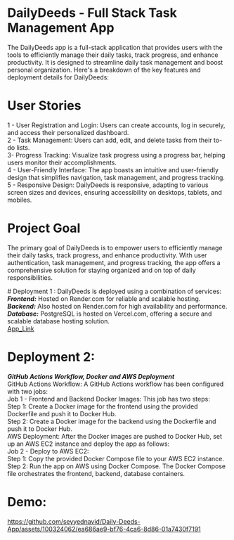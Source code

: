 # DailyDeeds - Full Stack Task Management App
The DailyDeeds app is a full-stack application that provides users with the tools to efficiently manage their daily tasks, track progress, and enhance productivity. It is designed to streamline daily task management and boost personal organization. Here's a breakdown of the key features and deployment details for DailyDeeds:

# User Stories
1 - User Registration and Login: Users can create accounts, log in securely, and access their personalized dashboard.<br />
2 - Task Management: Users can add, edit, and delete tasks from their to-do lists.<br />
3- Progress Tracking: Visualize task progress using a progress bar, helping users monitor their accomplishments.<br />
4 - User-Friendly Interface: The app boasts an intuitive and user-friendly design that simplifies navigation, task management, and progress tracking.<br />
5 - Responsive Design: DailyDeeds is responsive, adapting to various screen sizes and devices, ensuring accessibility on desktops, tablets, and mobiles.<br />

# Project Goal
The primary goal of DailyDeeds is to empower users to efficiently manage their daily tasks, track progress, and enhance productivity. With user authentication, task management, and progress tracking, the app offers a comprehensive solution for staying organized and on top of daily responsibilities.

# Deployment 1 : 
DailyDeeds is deployed using a combination of services:<br />
***Frontend:*** Hosted on Render.com for reliable and scalable hosting.<br />
***Backend:*** Also hosted on Render.com for high availability and performance.<br />
***Database:*** PostgreSQL is hosted on Vercel.com, offering a secure and scalable database hosting solution.<br />
[App_Link](https://todoapp-client-kcd5.onrender.com/)<br />

# Deployment 2: 
***GitHub Actions Workflow, Docker and AWS Deployment***<br />
GitHub Actions Workflow: A GitHub Actions workflow has been configured with two jobs:<br />
Job 1 - Frontend and Backend Docker Images: This job has two steps:<br />
    Step 1: Create a Docker image for the frontend using the provided Dockerfile and push it to Docker Hub.<br />
    Step 2: Create a Docker image for the backend using the Dockerfile and push it to Docker Hub.<br />
AWS Deployment: After the Docker images are pushed to Docker Hub, set up an AWS EC2 instance and deploy the app as follows:<br />
Job 2 - Deploy to AWS EC2:<br />
    Step 1: Copy the provided Docker Compose file to your AWS EC2 instance.<br />
    Step 2: Run the app on AWS using Docker Compose. The Docker Compose file orchestrates the frontend, backend, database containers.

# Demo:
https://github.com/seyyednavid/Daily-Deeds-App/assets/100324062/ea686ae9-bf76-4ca6-8d86-01a7430f7191







